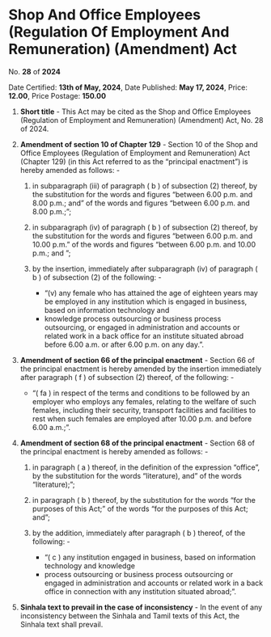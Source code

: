 # Shop And Office Employees (Regulation Of Employment And Remuneration) (Amendment)  Act

No. **28** of **2024**

Date Certified: **13th of  May, 2024**, Date Published: **May 17, 2024**, Price: **12.00**, Price Postage: **150.00**

1. **Short title** - This Act may be cited as the Shop and Office Employees (Regulation of Employment and Remuneration) (Amendment) Act, No.  28  of 2024.

2. **Amendment of section 10 of Chapter 129** - Section 10 of the Shop and Office Employees (Regulation of Employment and Remuneration) Act (Chapter 129) (in this Act referred to as the “principal enactment”) is hereby amended as follows: -
    1. in subparagraph (iii) of paragraph ( b ) of subsection (2) thereof, by the substitution for the words and figures “between 6.00 p.m. and 8.00 p.m.; and” of the words and figures “between 6.00 p.m. and 8.00 p.m.;”;

    2. in subparagraph (iv) of  paragraph ( b ) of subsection (2) thereof, by the substitution for the words and figures “between 6.00 p.m. and 10.00 p.m.” of the words and figures “between 6.00 p.m. and 10.00 p.m.;  and ”;

    3. by the insertion, immediately after subparagraph (iv) of paragraph ( b ) of subsection (2) of the following: -
        - “(v) any female who has attained the age of eighteen years may be employed in any institution which is engaged in business, based on information technology and
        - knowledge process outsourcing or business process outsourcing, or engaged in administration and accounts or related work in a back office for an institute situated abroad before 6.00 a.m. or after 6.00 p.m. on any day.”.

3. **Amendment of section 66 of the principal enactment** - Section 66 of the principal enactment is hereby amended by the insertion immediately after paragraph ( f ) of subsection (2) thereof, of the following: -
    - “( fa ) in respect of the terms and conditions to be followed by an employer who employs any females, relating to the welfare of such females, including their security, transport facilities and facilities to rest when such females are employed after 10.00 p.m. and before 6.00 a.m.;”.

4. **Amendment of section 68 of the principal enactment** - Section 68 of the principal enactment is hereby amended as follows: -
    1. in paragraph ( a ) thereof, in the definition of the expression “office”, by the substitution for the words “literature), and” of the words “literature);”;

    2. in paragraph ( b ) thereof, by the substitution for the words “for the purposes of this Act;” of the words “for the purposes of this Act; and”;

    3. by the addition, immediately after paragraph ( b ) thereof, of the following: -
        - “( c ) any institution engaged in business, based on information technology and knowledge
        - process outsourcing or business process outsourcing or engaged in administration and accounts or related work in a back office in connection with any institution situated abroad;”.

5. **Sinhala text to prevail in the case of inconsistency** - In the event of any inconsistency between the Sinhala and Tamil texts of this Act, the Sinhala text shall prevail.
